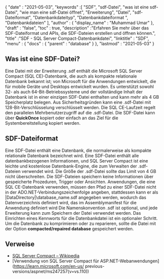{
  "date" : "2021-05-03",
  "keywords" :[ "SDF", "sdf-Datei", "was ist eine sdf-Datei", "wie man eine sdf-Datei öffnet", "Erweiterung", "Datei", "sdf-Dateiformat", "Datenbankdateityp", "Datenbankdateiformat ", "Datenbankdateien" ],
  "author" : {
    "display_name" : "Muhammad Umar"
},
  "draft" : "false",
  "toc" : true,
  "description" :"Erfahren Sie mehr über das SDF-Dateiformat und APIs, die SDF-Dateien erstellen und öffnen können.",
  "title" :"SDF - SQL Server Compact-Datenbankdatei",
  "linktitle" : "SDF",
  "menu" : {
    "docs" : {
      "parent" : "database"
}
},
  "lastmod" : "2021-05-03"
}

## Was ist eine SDF-Datei?
Eine Datei mit der Erweiterung .sdf enthält die Microsoft SQL Server Compact (SQL CE)-Datenbank, die auch als kompakte relationale Datenbank bekannt ist; von Microsoft für die Anwendungen entwickelt, die für mobile Geräte und Desktops entwickelt wurden. Es unterstützt sowohl 32- als auch 64-Bit-Betriebssysteme und der vollständige Inhalt der Datenbank ist in einer einzigen SDF-Datei enthalten und kann mehr als 4 GB Speicherplatz belegen. Aus Sicherheitsgründen kann eine .sdf-Datei mit 128-Bit-Verschlüsselung verschlüsselt werden. Die SQL CE-Laufzeit regelt den parallelen Mehrbenutzerzugriff auf die .sdf-Datei. Die SDF-Datei kann über **QuickOnce** kopiert oder einfach an das Ziel für die Systembereitstellung kopiert werden.

## SDF-Dateiformat
Eine SDF-Datei enthält eine Datenbank, die normalerweise als kompakte relationale Datenbank bezeichnet wird. Eine SDF-Datei enthält alle datenbankbezogenen Informationen, und SQL Server Compact ist eine leichte und kostenlose Datenbank-Engine, die zum Verwalten der .sdf-Dateien verwendet wird. Die Größe der .sdf-Datei sollte das Limit von 4 GB nicht überschreiten. Die SDF-Dateien speichern keine Informationen über gespeicherte Prozeduren, Trigger oder Ansichten. Anwendungen, die eine SQL CE-Datenbank verwenden, müssen den Pfad zu einer SDF-Datei nicht in der ADO.NET-Verbindungszeichenfolge angeben, stattdessen kann er als |DataDirectory|\database_name.sdf angegeben werden, wodurch das Datenverzeichnis definiert wird, das im Assemblymanifest für die Anwendung definiert wird
Die Namenskonvention .sdf ist optional, und jede Erweiterung kann zum Speichern der Datei verwendet werden. Das Einrichten eines Kennworts für die Datenbankdatei ist ein optionaler Schritt. Um die Datenbank zu komprimieren oder zu reparieren, sollte die Datei mit der Option **compacted/repaired database** gespeichert werden.

## Verweise

* [SQL Server Compact – Wikipedia](https://en.wikipedia.org/wiki/SQL_Server_Compact)
* [Verwendung von SQL Server Compact für ASP.NET-Webanwendungen](https://learn.microsoft.com/en-us/ previous-versions/aspnet/ms247257(v=vs.110))



